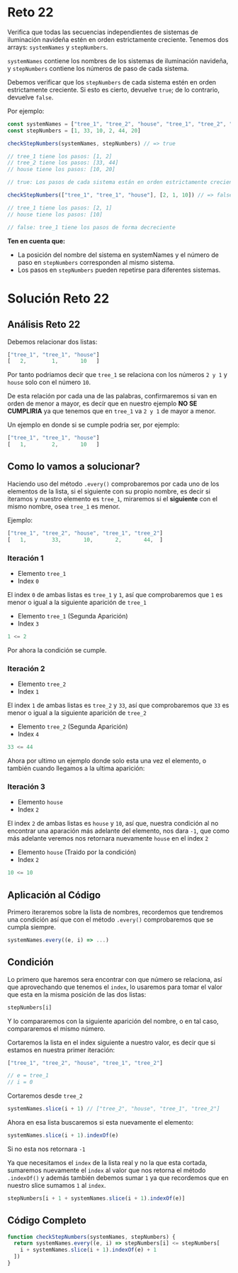 # Reto 22

Verifica que todas las secuencias independientes de sistemas de iluminación navideña estén en orden estrictamente creciente. Tenemos dos arrays: `systemNames` y `stepNumbers`.

`systemNames` contiene los nombres de los sistemas de iluminación navideña, y `stepNumbers` contiene los números de paso de cada sistema.

Debemos verificar que los `stepNumbers` de cada sistema estén en orden estrictamente creciente. Si esto es cierto, devuelve `true`; de lo contrario, devuelve `false`.

Por ejemplo:

```js
const systemNames = ["tree_1", "tree_2", "house", "tree_1", "tree_2", "house"]
const stepNumbers = [1, 33, 10, 2, 44, 20]

checkStepNumbers(systemNames, stepNumbers) // => true

// tree_1 tiene los pasos: [1, 2]
// tree_2 tiene los pasos: [33, 44]
// house tiene los pasos: [10, 20]

// true: Los pasos de cada sistema están en orden estrictamente creciente

checkStepNumbers(["tree_1", "tree_1", "house"], [2, 1, 10]) // => false

// tree_1 tiene los pasos: [2, 1]
// house tiene los pasos: [10]

// false: tree_1 tiene los pasos de forma decreciente
```

**Ten en cuenta que:**

- La posición del nombre del sistema en systemNames y el número de paso en `stepNumbers` corresponden al mismo sistema.
- Los pasos en `stepNumbers` pueden repetirse para diferentes sistemas.

# Solución Reto 22

## Análisis Reto 22

Debemos relacionar dos listas:

```js
["tree_1", "tree_1", "house"]
[   2,        1,       10   ]
```

Por tanto podriamos decír que `tree_1` se relaciona con los números `2 y 1` y `house` solo con el número `10`.  

De esta relación por cada una de las palabras, confirmaremos si van en orden de menor a mayor, es decír que en nuestro ejemplo **NO SE CUMPLIRIA** ya que tenemos que en `tree_1` va `2 y 1` de mayor a menor.

Un ejemplo en donde si se cumple podria ser, por ejemplo:

```js
["tree_1", "tree_1", "house"]
[   1,        2,       10   ]
```

## Como lo vamos a solucionar?

Haciendo uso del método `.every()` comprobaremos por cada uno de los elementos de la lista, si el siguiente con su propio nombre, es decir si iteramos y nuestro elemento es `tree_1`, miraremos si el **siguiente** con el mismo nombre, osea `tree_1` es menor.

Ejemplo: 

```js
["tree_1", "tree_2", "house", "tree_1", "tree_2"]
[   1,        33,       10,       2,       44,  ]
```

### Iteración 1

* Elemento `tree_1`
* Index `0`

El index `0` de ambas listas es `tree_1` y `1`, así que comprobaremos que `1` es menor o igual a la siguiente aparición de `tree_1`

* Elemento `tree_1` (Segunda Aparición)
* Index `3`

```js
1 <= 2
```

Por ahora la condición se cumple.

### Iteración 2

* Elemento `tree_2`
* Index `1`

El index `1` de ambas listas es `tree_2` y `33`, así que comprobaremos que `33` es menor o igual a la siguiente aparición de `tree_2`

* Elemento `tree_2` (Segunda Aparición)
* Index `4`

```js
33 <= 44
```

Ahora por ultimo un ejemplo donde solo esta una vez el elemento, o también cuando llegamos a la ultima aparición:

### Iteración 3

* Elemento `house`
* Index `2`

El index `2` de ambas listas es `house` y `10`, así que, nuestra condición al no encontrar una aparación más adelante del elemento, nos dara `-1`, que como más adelante veremos nos retornara nuevamente `house` en el index `2`

* Elemento `house` (Traido por la condición)
* Index `2`

```js
10 <= 10
```

## Aplicación al Código

Primero iteraremos sobre la lista de nombres, recordemos que tendremos una condición así que con el método `.every()` comprobaremos que se cumpla siempre.

```js
systemNames.every((e, i) => ...)
```

## Condición

Lo primero que haremos sera encontrar con que número se relaciona, así que aprovechando que tenemos el `index`, lo usaremos para tomar el valor que esta en la misma posición de las dos listas:

```js
stepNumbers[i]
```

Y lo compararemos con la siguiente aparición del nombre, o en tal caso, compararemos el mismo número.

Cortaremos la lista en el index siguiente a nuestro valor, es decir que si estamos en nuestra primer iteración:

```js
["tree_1", "tree_2", "house", "tree_1", "tree_2"]

// e = tree_1
// i = 0
```

Cortaremos desde `tree_2`

```js
systemNames.slice(i + 1) // ["tree_2", "house", "tree_1", "tree_2"]
```

Ahora en esa lista buscaremos si esta nuevamente el elemento:

```js
systemNames.slice(i + 1).indexOf(e)
```

Si no esta nos retornara `-1`

Ya que necesitamos el `index` de la lista real y no la que esta cortada, sumaremos nuevamente el `index` al valor que nos retorna el método `.indexOf()` y además también debemos sumar `1` ya que recordemos que en nuestro slice sumamos `1` al `index`.

```js
stepNumbers[i + 1 + systemNames.slice(i + 1).indexOf(e)]
```

## Código Completo

```js
function checkStepNumbers(systemNames, stepNumbers) {
  return systemNames.every((e, i) => stepNumbers[i] <= stepNumbers[
    i + systemNames.slice(i + 1).indexOf(e) + 1
  ])
}
```